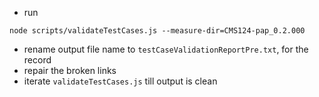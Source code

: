 - run
```
node scripts/validateTestCases.js --measure-dir=CMS124-pap_0.2.000
```
- rename output file name to `testCaseValidationReportPre.txt`, for the record
- repair the broken links
- iterate `validateTestCases.js` till output is clean